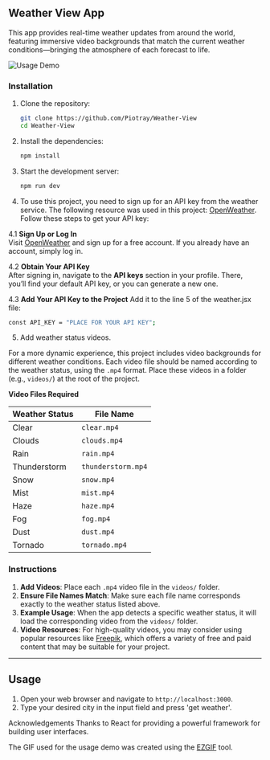 ﻿## Weather View App

This app provides real-time weather updates from around the world, featuring immersive video backgrounds that match the current weather conditions—bringing the atmosphere of each forecast to life.

![Usage Demo](public/case.gif)



### Installation

1. Clone the repository:
    ```sh
    git clone https://github.com/Piotray/Weather-View
    cd Weather-View
    ```

2. Install the dependencies:
    ```sh
    npm install
    ```

3. Start the development server:
    ```sh
    npm run dev
    ```
4. To use this project, you need to sign up for an API key from the weather service. The following resource was used in this project: [OpenWeather](https://openweathermap.org/). Follow these steps to get your API key:

4.1 **Sign Up or Log In**  
   Visit [OpenWeather](https://openweathermap.org/) and sign up for a free account. If you already have an account, simply log in.

4.2 **Obtain Your API Key**  
   After signing in, navigate to the **API keys** section in your profile. There, you’ll find your default API key, or you can generate a new one.

4.3 **Add Your API Key to the Project** 
   Add it to the line 5 of the weather.jsx file:
   ```sh
   const API_KEY = "PLACE FOR YOUR API KEY";
   ```

5. Add weather status videos.

For a more dynamic experience, this project includes video backgrounds for different weather conditions. Each video file should be named according to the weather status, using the `.mp4` format. Place these videos in a folder (e.g., `videos/`) at the root of the project.

   **Video Files Required**

| Weather Status      | File Name             |
|---------------------|-----------------------|
| Clear               | `clear.mp4`           |
| Clouds              | `clouds.mp4`          |
| Rain                | `rain.mp4`            |
| Thunderstorm        | `thunderstorm.mp4`    |
| Snow                | `snow.mp4`            |
| Mist                | `mist.mp4`            |
| Haze                | `haze.mp4`            |
| Fog                 | `fog.mp4`             |
| Dust                | `dust.mp4`            |
| Tornado             | `tornado.mp4`         |

### Instructions

1. **Add Videos**: Place each `.mp4` video file in the `videos/` folder.
2. **Ensure File Names Match**: Make sure each file name corresponds exactly to the weather status listed above.  
3. **Example Usage**: When the app detects a specific weather status, it will load the corresponding video from the `videos/` folder.
4. **Video Resources**: For high-quality videos, you may consider using popular resources like [Freepik](https://www.freepik.com/), which offers a variety of free and paid content that may be suitable for your project.

---


## Usage

1. Open your web browser and navigate to `http://localhost:3000`.
2. Type your desired city in the input field and press 'get weather'.

Acknowledgements
Thanks to React for providing a powerful framework for building user interfaces.

The GIF used for the usage demo was created using the [EZGIF](https://ezgif.com/) tool.

